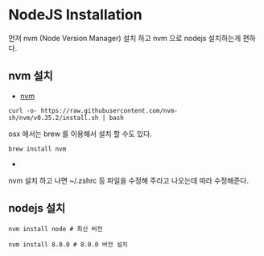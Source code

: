# NodeJS Installation
먼저 nvm (Node Version Manager) 설치 하고 nvm 으로 nodejs 설치하는게 편하다.

## nvm 설치
* [nvm](https://github.com/nvm-sh/nvm)

```
curl -o- https://raw.githubusercontent.com/nvm-sh/nvm/v0.35.2/install.sh | bash
```

osx 에서는 brew 를 이용해서 설치 할 수도 있다.
```
brew install nvm
```
* [](https://formulae.brew.sh/formula/nvm)

nvm 설치 하고 나면 ~/.zshrc 등 파일을 수정해 주라고 나오는데 따라 수정해준다.

## nodejs 설치
```
nvm install node # 최신 버전
```

```
nvm install 8.0.0 # 8.0.0 버전 설치
```
